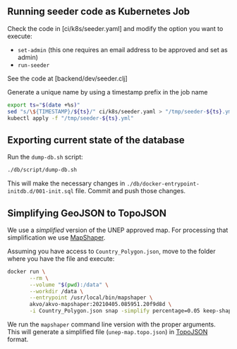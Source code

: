 ## Running seeder code as Kubernetes Job

Check the code in [ci/k8s/seeder.yaml] and modify the option you want to execute:

* `set-admin` (this one requires an email address to be approved and set as admin)
* `run-seeder`

See the code at [backend/dev/seeder.clj]

Generate a unique name by using a timestamp prefix in the job name

```bash
export ts="$(date +%s)"
sed "s/\${TIMESTAMP}/${ts}/" ci/k8s/seeder.yaml > "/tmp/seeder-${ts}.yml";
kubectl apply -f "/tmp/seeder-${ts}.yml"
```

## Exporting current state of the database

Run the `dump-db.sh` script:

```bash
./db/script/dump-db.sh
```

This will make the necessary changes in `./db/docker-entrypoint-initdb.d/001-init.sql` file. Commit
and push those changes.


## Simplifying GeoJSON to TopoJSON

We use a *simplified* version of the UNEP approved map. For processing that simplification we use
[MapShaper](https://github.com/mbloch/mapshaper).

Assuming you have access to `Country_Polygon.json`, move to the folder where you have the file and execute:

```bash
docker run \
       --rm \
       --volume "$(pwd):/data" \
	   --workdir /data \
	   --entrypoint /usr/local/bin/mapshaper \
	   akvo/akvo-mapshaper:20210405.085951.20f9d8d \
	   -i Country_Polygon.json snap -simplify percentage=0.05 keep-shapes -o unep-map.topo.json format=topojson
```

We run the `mapshaper` command line version with the proper arguments. This will generate a
simplified file (`unep-map.topo.json`) in [TopoJSON](https://github.com/topojson/topojson) format.
